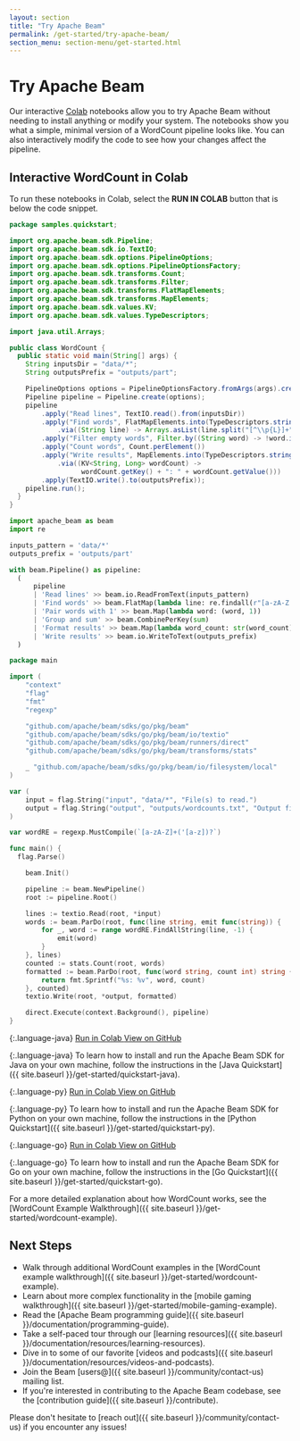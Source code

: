 ```yaml
---
layout: section
title: "Try Apache Beam"
permalink: /get-started/try-apache-beam/
section_menu: section-menu/get-started.html
---
```

<!--
Licensed under the Apache License, Version 2.0 (the "License");
you may not use this file except in compliance with the License.
You may obtain a copy of the License at

http://www.apache.org/licenses/LICENSE-2.0

Unless required by applicable law or agreed to in writing, software
distributed under the License is distributed on an "AS IS" BASIS,
WITHOUT WARRANTIES OR CONDITIONS OF ANY KIND, either express or implied.
See the License for the specific language governing permissions and
limitations under the License.
-->

# Try Apache Beam

Our interactive [Colab](https://colab.research.google.com) notebooks allow you to try Apache Beam without needing to install anything or modify your system. The notebooks show you what a simple, minimal version of a WordCount pipeline looks like. You can also interactively modify the code to see how your changes affect the pipeline.

## Interactive WordCount in Colab

To run these notebooks in Colab, select the **RUN IN COLAB** button that is below the code snippet.

```java
package samples.quickstart;

import org.apache.beam.sdk.Pipeline;
import org.apache.beam.sdk.io.TextIO;
import org.apache.beam.sdk.options.PipelineOptions;
import org.apache.beam.sdk.options.PipelineOptionsFactory;
import org.apache.beam.sdk.transforms.Count;
import org.apache.beam.sdk.transforms.Filter;
import org.apache.beam.sdk.transforms.FlatMapElements;
import org.apache.beam.sdk.transforms.MapElements;
import org.apache.beam.sdk.values.KV;
import org.apache.beam.sdk.values.TypeDescriptors;

import java.util.Arrays;

public class WordCount {
  public static void main(String[] args) {
    String inputsDir = "data/*";
    String outputsPrefix = "outputs/part";

    PipelineOptions options = PipelineOptionsFactory.fromArgs(args).create();
    Pipeline pipeline = Pipeline.create(options);
    pipeline
        .apply("Read lines", TextIO.read().from(inputsDir))
        .apply("Find words", FlatMapElements.into(TypeDescriptors.strings())
            .via((String line) -> Arrays.asList(line.split("[^\\p{L}]+"))))
        .apply("Filter empty words", Filter.by((String word) -> !word.isEmpty()))
        .apply("Count words", Count.perElement())
        .apply("Write results", MapElements.into(TypeDescriptors.strings())
            .via((KV<String, Long> wordCount) ->
                  wordCount.getKey() + ": " + wordCount.getValue()))
        .apply(TextIO.write().to(outputsPrefix));
    pipeline.run();
  }
}
```

```py
import apache_beam as beam
import re

inputs_pattern = 'data/*'
outputs_prefix = 'outputs/part'

with beam.Pipeline() as pipeline:
  (
      pipeline
      | 'Read lines' >> beam.io.ReadFromText(inputs_pattern)
      | 'Find words' >> beam.FlatMap(lambda line: re.findall(r"[a-zA-Z']+", line))
      | 'Pair words with 1' >> beam.Map(lambda word: (word, 1))
      | 'Group and sum' >> beam.CombinePerKey(sum)
      | 'Format results' >> beam.Map(lambda word_count: str(word_count))
      | 'Write results' >> beam.io.WriteToText(outputs_prefix)
  )
```

```go
package main

import (
	"context"
	"flag"
	"fmt"
	"regexp"

	"github.com/apache/beam/sdks/go/pkg/beam"
	"github.com/apache/beam/sdks/go/pkg/beam/io/textio"
	"github.com/apache/beam/sdks/go/pkg/beam/runners/direct"
	"github.com/apache/beam/sdks/go/pkg/beam/transforms/stats"

	_ "github.com/apache/beam/sdks/go/pkg/beam/io/filesystem/local"
)

var (
	input = flag.String("input", "data/*", "File(s) to read.")
	output = flag.String("output", "outputs/wordcounts.txt", "Output filename.")
)

var wordRE = regexp.MustCompile(`[a-zA-Z]+('[a-z])?`)

func main() {
  flag.Parse()

	beam.Init()

	pipeline := beam.NewPipeline()
	root := pipeline.Root()

	lines := textio.Read(root, *input)
	words := beam.ParDo(root, func(line string, emit func(string)) {
		for _, word := range wordRE.FindAllString(line, -1) {
			emit(word)
		}
	}, lines)
	counted := stats.Count(root, words)
	formatted := beam.ParDo(root, func(word string, count int) string {
		return fmt.Sprintf("%s: %v", word, count)
	}, counted)
	textio.Write(root, *output, formatted)

	direct.Execute(context.Background(), pipeline)
}
```

{:.language-java}
<a class="button button--primary" target="_blank"
  href="https://colab.sandbox.google.com/github/{{ site.branch_repo }}/examples/notebooks/get-started/try-apache-beam-java.ipynb">
  Run in Colab
</a>
<a class="button button--primary" target="_blank"
  href="https://github.com/{{ site.branch_repo }}/examples/notebooks/get-started/try-apache-beam-java.ipynb">
  View on GitHub
</a>

{:.language-java}
To learn how to install and run the Apache Beam SDK for Java on your own machine, follow the instructions in the [Java Quickstart]({{ site.baseurl }}/get-started/quickstart-java).

{:.language-py}
<a class="button button--primary" target="_blank"
  href="https://colab.sandbox.google.com/github/{{ site.branch_repo }}/examples/notebooks/get-started/try-apache-beam-py.ipynb">
  Run in Colab
</a>
<a class="button button--primary" target="_blank"
  href="https://github.com/{{ site.branch_repo }}/examples/notebooks/get-started/try-apache-beam-py.ipynb">
  View on GitHub
</a>

{:.language-py}
To learn how to install and run the Apache Beam SDK for Python on your own machine, follow the instructions in the [Python Quickstart]({{ site.baseurl }}/get-started/quickstart-py).

{:.language-go}
<a class="button button--primary" target="_blank"
  href="https://colab.sandbox.google.com/github/{{ site.branch_repo }}/examples/notebooks/get-started/try-apache-beam-go.ipynb">
  Run in Colab
</a>
<a class="button button--primary" target="_blank"
  href="https://github.com/{{ site.branch_repo }}/examples/notebooks/get-started/try-apache-beam-go.ipynb">
  View on GitHub
</a>

{:.language-go}
To learn how to install and run the Apache Beam SDK for Go on your own machine, follow the instructions in the [Go Quickstart]({{ site.baseurl }}/get-started/quickstart-go).

For a more detailed explanation about how WordCount works, see the [WordCount Example Walkthrough]({{ site.baseurl }}/get-started/wordcount-example).

## Next Steps

* Walk through additional WordCount examples in the [WordCount example walkthrough]({{ site.baseurl }}/get-started/wordcount-example).
* Learn about more complex functionality in the [mobile gaming walkthrough]({{ site.baseurl }}/get-started/mobile-gaming-example).
* Read the [Apache Beam programming guide]({{ site.baseurl }}/documentation/programming-guide).
* Take a self-paced tour through our [learning resources]({{ site.baseurl }}/documentation/resources/learning-resources).
* Dive in to some of our favorite [videos and podcasts]({{ site.baseurl }}/documentation/resources/videos-and-podcasts).
* Join the Beam [users@]({{ site.baseurl }}/community/contact-us) mailing list.
* If you're interested in contributing to the Apache Beam codebase, see the [contribution guide]({{ site.baseurl }}/contribute).

Please don't hesitate to [reach out]({{ site.baseurl }}/community/contact-us) if you encounter any issues!
